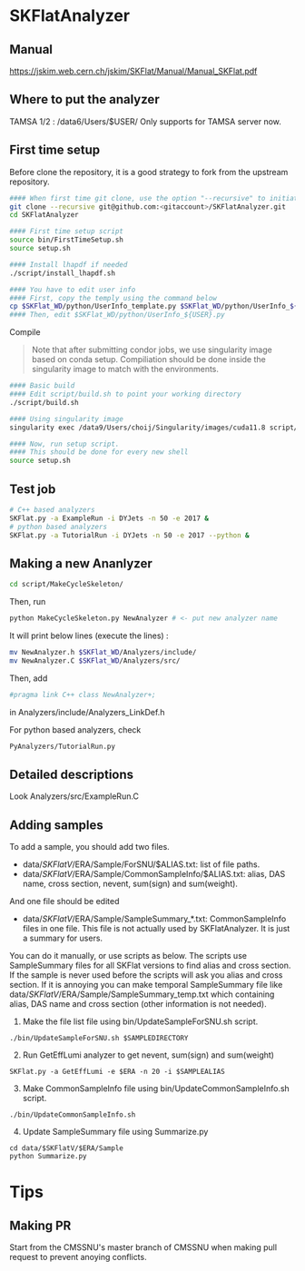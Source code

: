 # SKFlatAnalyzer

## Manual

https://jskim.web.cern.ch/jskim/SKFlat/Manual/Manual_SKFlat.pdf

## Where to put the analyzer
TAMSA 1/2 : /data6/Users/$USER/
Only supports for TAMSA server now.

## First time setup
Before clone the repository, it is a good strategy to fork from the upstream repository.
```bash
#### When first time git clone, use the option "--recursive" to initiate the submodules
git clone --recursive git@github.com:<gitaccount>/SKFlatAnalyzer.git
cd SKFlatAnalyzer

#### First time setup script
source bin/FirstTimeSetup.sh 
source setup.sh

#### Install lhapdf if needed
./script/install_lhapdf.sh

#### You have to edit user info
#### First, copy the temply using the command below
cp $SKFlat_WD/python/UserInfo_template.py $SKFlat_WD/python/UserInfo_${USER}.py 
#### Then, edit $SKFlat_WD/python/UserInfo_${USER}.py
```
Compile
> Note that after submitting condor jobs, we use singularity image based on conda setup.
> Compiliation should be done inside the singularity image to match with the environments.

```bash
#### Basic build
#### Edit script/build.sh to point your working directory
./script/build.sh

#### Using singularity image
singularity exec /data9/Users/choij/Singularity/images/cuda11.8 script/build.sh

#### Now, run setup script.
#### This should be done for every new shell
source setup.sh
```

## Test job
```bash
# C++ based analyzers
SKFlat.py -a ExampleRun -i DYJets -n 50 -e 2017 &
# python based analyzers
SKFlat.py -a TutorialRun -i DYJets -n 50 -e 2017 --python &
```

## Making a new Ananlyzer
```bash
cd script/MakeCycleSkeleton/
```
Then, run
```bash
python MakeCycleSkeleton.py NewAnalyzer # <- put new analyzer name
```
It will print below lines (execute the lines) :
```bash
mv NewAnalyzer.h $SKFlat_WD/Analyzers/include/
mv NewAnalyzer.C $SKFlat_WD/Analyzers/src/
```

Then, add
```bash
#pragma link C++ class NewAnalyzer+;
```
in Analyzers/include/Analyzers_LinkDef.h

For python based analyzers, check
```bash
PyAnalyzers/TutorialRun.py
```

## Detailed descriptions

Look Analyzers/src/ExampleRun.C

## Adding samples
To add a sample, you should add two files.  
* data/$SKFlatV/$ERA/Sample/ForSNU/$ALIAS.txt: list of file paths.  
* data/$SKFlatV/$ERA/Sample/CommonSampleInfo/$ALIAS.txt: alias, DAS name, cross section, nevent, sum(sign) and sum(weight).  

And one file should be edited  
* data/$SKFlatV/$ERA/Sample/SampleSummary_*.txt: CommonSampleInfo files in one file. This file is not actually used by SKFlatAnalyzer. It is just a summary for users.  

You can do it manually, or use scripts as below. The scripts use SampleSummary files for all SKFlat versions to find alias and cross section. If the sample is never used before the scripts will ask you alias and cross section. If it is annoying you can make temporal SampleSummary file like data/$SKFlatV/$ERA/Sample/SampleSummary_temp.txt which containing alias, DAS name and cross section (other information is not needed).
1. Make the file list file using bin/UpdateSampleForSNU.sh script.
```
./bin/UpdateSampleForSNU.sh $SAMPLEDIRECTORY
```
2. Run GetEffLumi analyzer to get nevent, sum(sign) and sum(weight)
```
SKFlat.py -a GetEffLumi -e $ERA -n 20 -i $SAMPLEALIAS
```
3. Make CommonSampleInfo file using bin/UpdateCommonSampleInfo.sh script.
```
./bin/UpdateCommonSampleInfo.sh
```
4. Update SampleSummary file using Summarize.py
```
cd data/$SKFlatV/$ERA/Sample
python Summarize.py
```

# Tips

## Making PR

Start from the CMSSNU's master branch of CMSSNU when making pull request to prevent anoying conflicts.

